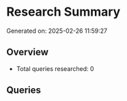 # Research Summary

Generated on: 2025-02-26 11:59:27

## Overview
- Total queries researched: 0

## Queries

